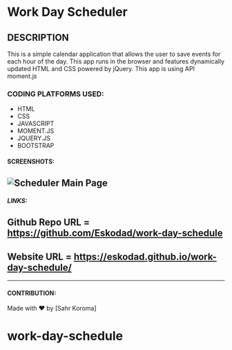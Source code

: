 # Work Day Scheduler

## DESCRIPTION

This is a simple calendar application that allows the user to save events for 
each hour of the day.
This app runs in the browser and features dynamically updated HTML and CSS 
powered by jQuery.
This app is using API moment.js

### CODING PLATFORMS USED:

- HTML
- CSS
- JAVASCRIPT
- MOMENT.JS
- JQUERY.JS
- BOOTSTRAP

#### SCREENSHOTS:

## ![Scheduler Main Page](./assets/images/image1.png)

##### LINKS:


## Github Repo URL = https://github.com/Eskodad/work-day-schedule


## Website URL = https://eskodad.github.io/work-day-schedule/

---

#### CONTRIBUTION:

Made with ❤️ by
[Sahr Koroma]

# work-day-schedule
